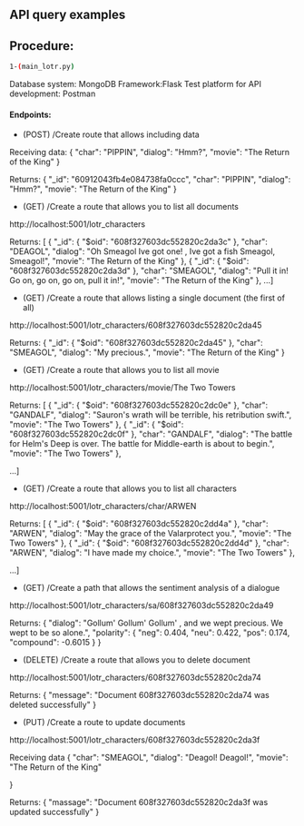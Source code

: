 
## API query examples

## Procedure:

```bash
1-(main_lotr.py)
```

Database system: MongoDB
Framework:Flask
Test platform for API development: Postman


#### Endpoints:

- (POST)   /Create route that allows including data

Receiving data:
{
    "char": "PIPPIN",
    "dialog": "Hmm?",
    "movie": "The Return of the King"
}

Returns:
{
    "_id": "60912043fb4e084738fa0ccc",
    "char": "PIPPIN",
    "dialog": "Hmm?",
    "movie": "The Return of the King"
}

- (GET)    /Create a route that allows you to list all documents

http://localhost:5001/lotr_characters

Returns:
[
    {
        "_id": {
            "$oid": "608f327603dc552820c2da3c"
        },
        "char": "DEAGOL",
        "dialog": "Oh Smeagol Ive got one! , Ive got a fish Smeagol, Smeagol!",
        "movie": "The Return of the King"
    },
    {
        "_id": {
            "$oid": "608f327603dc552820c2da3d"
        },
        "char": "SMEAGOL",
        "dialog": "Pull it in! Go on, go on, go on, pull it in!",
        "movie": "The Return of the King"
    },
 ...]
 

- (GET)    /Create a route that allows listing a single document (the first of all)


http://localhost:5001/lotr_characters/608f327603dc552820c2da45

Returns: 
{
    "_id": {
        "$oid": "608f327603dc552820c2da45"
    },
    "char": "SMEAGOL",
    "dialog": "My precious.",
    "movie": "The Return of the King"
}


- (GET)    /Create a route that allows you to list all movie

http://localhost:5001/lotr_characters/movie/The Two Towers

Returns: 
[
    {
        "_id": {
            "$oid": "608f327603dc552820c2dc0e"
        },
        "char": "GANDALF",
        "dialog": "Sauron's wrath will be terrible, his retribution swift.",
        "movie": "The Two Towers"
    },
    {
        "_id": {
            "$oid": "608f327603dc552820c2dc0f"
        },
        "char": "GANDALF",
        "dialog": "The battle for Helm's Deep is over. The battle for Middle-earth is about to begin.",
        "movie": "The Two Towers"
    },

...]

- (GET)    /Create a route that allows you to list all characters

http://localhost:5001/lotr_characters/char/ARWEN

Returns: 
[
    {
        "_id": {
            "$oid": "608f327603dc552820c2dd4a"
        },
        "char": "ARWEN",
        "dialog": "May the grace of the Valarprotect you.",
        "movie": "The Two Towers"
    },
    {
        "_id": {
            "$oid": "608f327603dc552820c2dd4d"
        },
        "char": "ARWEN",
        "dialog": "I have made my choice.",
        "movie": "The Two Towers"
    },
   
...]

- (GET)    /Create a path that allows the sentiment analysis of a dialogue

http://localhost:5001/lotr_characters/sa/608f327603dc552820c2da49

Returns: 
{
    "dialog": "Gollum' Gollum' Gollum' , and we wept precious. We wept to be so alone.",
    "polarity": {
        "neg": 0.404,
        "neu": 0.422,
        "pos": 0.174,
        "compound": -0.6015
    }
}

- (DELETE) /Create a route that allows you to delete document

http://localhost:5001/lotr_characters/608f327603dc552820c2da74

Returns: 
{
    "message": "Document 608f327603dc552820c2da74 was deleted successfully"
}

- (PUT)    /Create a route to update documents

http://localhost:5001/lotr_characters/608f327603dc552820c2da3f

Receiving data
{
    "char": "SMEAGOL",
    "dialog": "Deagol! Deagol!",
    "movie": "The Return of the King"

}

Returns: 
{
    "massage": "Document 608f327603dc552820c2da3f was updated successfully"
}